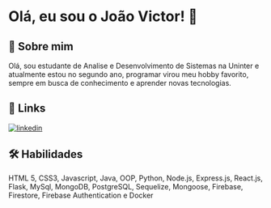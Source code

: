 # Olá, eu sou o João Victor! 👋

## 🚀 Sobre mim
Olá, sou estudante de Analise e Desenvolvimento de Sistemas na Uninter e atualmente estou no segundo ano, programar virou meu hobby favorito, sempre em busca de conhecimento e aprender novas tecnologias.

## 🔗 Links

[![linkedin](https://img.shields.io/badge/linkedin-0A66C2?style=for-the-badge&logo=linkedin&logoColor=white)](https://www.linkedin.com/in/jvferreirasantana/)

## 🛠 Habilidades
HTML 5, CSS3, Javascript, Java, OOP, Python, Node.js, Express.js, React.js, Flask, MySql, MongoDB, PostgreSQL, Sequelize, Mongoose, Firebase, Firestore, Firebase Authentication e Docker
